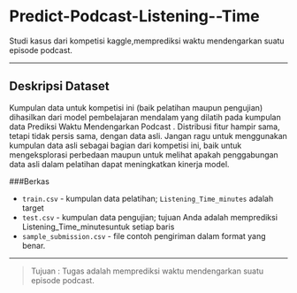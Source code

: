 # Predict-Podcast-Listening--Time
Studi kasus dari kompetisi kaggle,memprediksi waktu mendengarkan suatu episode podcast.

---
## Deskripsi Dataset
Kumpulan data untuk kompetisi ini (baik pelatihan maupun pengujian) dihasilkan dari model pembelajaran mendalam yang dilatih pada kumpulan data Prediksi Waktu Mendengarkan Podcast . Distribusi fitur hampir sama, tetapi tidak persis sama, dengan data asli. Jangan ragu untuk menggunakan kumpulan data asli sebagai bagian dari kompetisi ini, baik untuk mengeksplorasi perbedaan maupun untuk melihat apakah penggabungan data asli dalam pelatihan dapat meningkatkan kinerja model.

###Berkas
- ```train.csv``` - kumpulan data pelatihan; ```Listening_Time_minutes``` adalah target
- ```test.csv``` - kumpulan data pengujian; tujuan Anda adalah memprediksi Listening_Time_minutesuntuk setiap baris
- ```sample_submission.csv``` - file contoh pengiriman dalam format yang benar.
---

  > Tujuan : Tugas adalah memprediksi waktu mendengarkan suatu episode podcast.
